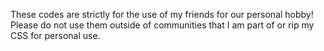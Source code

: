 These codes are strictly for the use of my friends for our personal hobby!
Please do not use them outside of communities that I am part of or rip my CSS for personal use.

